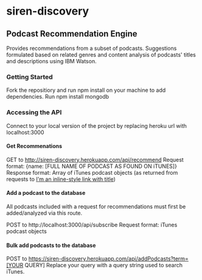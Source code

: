 # siren-discovery
## Podcast Recommendation Engine
Provides recommendations from a subset of podcasts. Suggestions formulated based on related genres and 
content analysis of podcasts' titles and descriptions using IBM Watson.  


### Getting Started

Fork the repositiory and run npm install on your machine to add dependencies.
Run npm install mongodb


### Accessing the API

Connect to your local version of the project by replacing heroku url with localhost:3000


#### Get Recommenations

GET to http://siren-discovery.herokuapp.com/api/recommend
Request format: {name: [FULL NAME OF PODCAST AS FOUND ON iTUNES]}
Response format: Array of iTunes podcast objects (as returned from requests to [I'm an inline-style link with title](https://itunes.apple.com/search "iTunes search"))


#### Add a podcast to the database

All podcasts included with a request for recommendations must first be added/analyzed via this route.

POST to http://localhost:3000/api/subscribe
Request format: iTunes podcast objects 


#### Bulk add podcasts to the database

POST to https://siren-discovery.herokuapp.com/api/addPodcasts?term=[YOUR QUERY]
Replace your query with a query string used to search iTunes.



